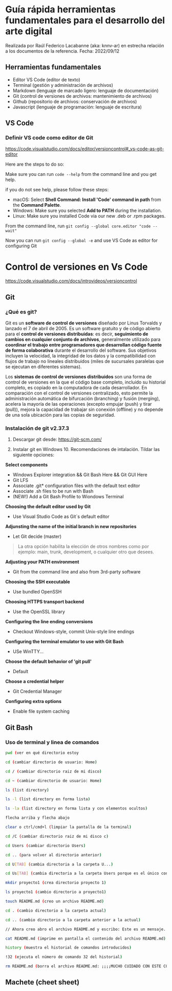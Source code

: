 # Guía rápida herramientas fundamentales para el desarrollo del arte digital

Realizada por Raúl Federico Lacabanne (aka: knnv-ar) en estrecha relación a los documentos de la referencia. Fecha: 2022/09/12

## Herramientas fundamentales

* Editor VS Code (editor de texto)
* Terminal (gestión y administración de archivos)
* Markdown (lenguaje de marcado ligero: lenguaje de documentación)
* Git (control de versiones de archivos: mantenimiento de archivos)
* Github (repositorio de archivos: conservación de archivos)
* Javascript (lenguaje de programación: lenguaje de escritura)

## VS Code

### Definir VS code como editor de Git

https://code.visualstudio.com/docs/editor/versioncontrol#_vs-code-as-git-editor

Here are the steps to do so:

Make sure you can run `code --help` from the command line and you get help.

if you do not see help, please follow these steps:

* macOS: Select **Shell Command: Install 'Code' command in path** from the **Command Palette**.
* Windows: Make sure you selected **Add to PATH** during the installation.
* Linux: Make sure you installed Code via our new .deb or .rpm packages.

From the command line, run `git config --global core.editor "code --wait"`

Now you can run `git config --global -e` and use VS Code as editor for configuring Git

# Control de versiones en Vs Code

https://code.visualstudio.com/docs/introvideos/versioncontrol



## Git

### ¿Qué es git?

Git es un **software de control de versiones** diseñado por Linus Torvalds y lanzado el 7 de abril de 2005. Es un software gratuito y de código abierto para el **control de versiones distribuidas**: es decir, **seguimiento de cambios en cualquier conjunto de archivos**, generalmente utilizado para **coordinar el trabajo entre programadores que desarrollan código fuente de forma colaborativa** durante el desarrollo del software. Sus objetivos incluyen la velocidad, la integridad de los datos y la compatibilidad con flujos de trabajo no lineales distribuidos (miles de sucursales paralelas que se ejecutan en diferentes sistemas).

Los **sistemas de control de versiones distribuidos** son una forma de control de versiones en la que el código base completo, incluido su historial completo, es copiado en la computadora de cada desarrollador. En comparación con el control de versiones centralizado, esto permite la administración automática de bifurcación (branching) y fusión (merging), acelera la mayoría de las operaciones (excepto empujar (push) y tirar (pull)), mejora la capacidad de trabajar sin conexión (offline) y no depende de una sola ubicación para las copias de seguridad.

### Instalación de git v2.37.3

1. Descargar git desde: https://git-scm.com/

2. Instalar git en Windows 10. Recomendaciones de intalación. Tildar las siguiente opciones:

**Select components**

* Windows Explorer integration && Git Bash Here && Git GUI Here
* Git LFS
* Associate .git* configuration files with the default text editor
* Associate .sh files to be run with Bash
* (NEW!) Add a Git Bash  Profile to Wiondows Terminal

**Choosing the default editor used by Git**

* Use Visual Studio Code as Git´s default editor

**Adjunsting the name of the initial branch in new repositories**

* Let Git decide (master)

> La otra opción habilita la elección de otros nombres como por ejemplo: main, trunk, development, o cualquier otro que desees.

**Adjusting your PATH environment**

* Git from the command line and also from 3rd-party software

**Choosing the SSH executable**

* Use bundled OpenSSH

**Choosing HTTPS transport backend**

* Use the OpenSSL library

**Configuring the line ending conversions**

* Checkout Windows-style, commit Unix-style line endings

**Configuring the terminal emulator to use with Git Bash**

* USe WinTTY...

**Choose the default behavior of 'git pull'**

* Default

**Choose a credential helper**

* Git Credential Manager

**Configuring extra options**

* Enable file system caching

## Git Bash

### Uso de terminal y linea de comandos

```bash
pwd (ver en qué directorio estoy

cd (cambiar directorio de usuario: Home)

cd / (cambiar directorio raiz de mi disco)

cd ~ (cambiar directorio de usuario: Home)

ls (list directory)

ls -l (list directory en forma lista)

ls -la (list directory en forma lista y con elementos ocultos)

flecha arriba y flecha abajo

clear o ctrl/cmd+l (limpiar la pantalla de la terminal)

cd /C (cambiar directorio raiz de mi disco c)

cd Users (cambiar directorio Users)

cd .. (para volver al directorio anterior)

cd U[TAB] (cambia directoria a la carpeta U...)

cd Us[TAB] (cambia directoria a la carpeta Users porque es el único con esas dos letras)

mkdir proyecto1 (crea directorio proyecto 1)

ls proyecto1 (cambio directorio a proyecto1)

touch README.md (creo un archivo README.md)

cd . (cambio directorio a la carpeta actual)

cd .. (cambio directorio a la carpeta anterior a la actual)

// Ahora creo abro el archivo README.md y escribo: Este es un mensaje. Guardo.

cat README.md (imprime en pantalla el contenido del archivo README.md)

history (muestra el historial de comandos introducidos)

!32 (ejecuta el número de comando 32 del historial)

rm README.md (borra el archivo README.md: ¡¡¡¡MUCHO CUIDADO CON ESTE COMANDO!!!!)
```

## Machete (cheet sheet)
